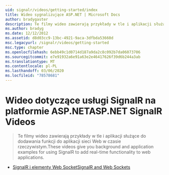 ```yaml
---
uid: signalr/videos/getting-started/index
title: Wideo sygnalizujące ASP.NET | Microsoft Docs
author: bradygaster
description: Te filmy wideo zawierają przykłady w tle i aplikacji służące do dodawania funkcji do aplikacji sieci Web w czasie rzeczywistym.
ms.author: bradyg
ms.date: 12/12/2012
ms.assetid: d8d03cc9-13bc-4921-9aca-3dfbda53660d
msc.legacyurl: /signalr/videos/getting-started
msc.type: chapter
ms.openlocfilehash: 6ebb49c1d0714d187a9da2c8c092b7da06073706
ms.sourcegitcommit: e7e91932a6e91a63e2e46417626f39d6b244a3ab
ms.translationtype: MT
ms.contentlocale: pl-PL
ms.lasthandoff: 03/06/2020
ms.locfileid: "78578681"
---
```

# <a name="aspnet-signalr-videos"></a><span data-ttu-id="5a48c-103">Wideo dotyczące usługi SignalR na platformie ASP.NET</span><span class="sxs-lookup"><span data-stu-id="5a48c-103">ASP.NET SignalR Videos</span></span>

> <span data-ttu-id="5a48c-104">Te filmy wideo zawierają przykłady w tle i aplikacji służące do dodawania funkcji do aplikacji sieci Web w czasie rzeczywistym.</span><span class="sxs-lookup"><span data-stu-id="5a48c-104">These videos give you background and application examples for using SignalR to add real-time functionality to web applications.</span></span>

- [<span data-ttu-id="5a48c-105">SignalR i elementy Web Socket</span><span class="sxs-lookup"><span data-stu-id="5a48c-105">SignalR and Web Sockets</span></span>](signalr-and-web-sockets.md)
